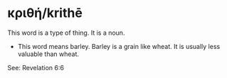 # κριθή/krithē
This word is a type of thing. It is a noun.
* This word means barley. Barley is a grain like wheat. It is usually less valuable than wheat.

See: Revelation 6:6
